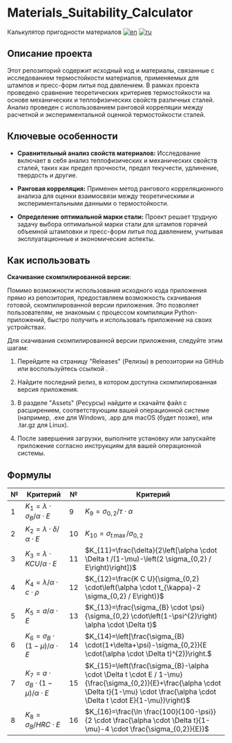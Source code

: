 # Materials_Suitability_Calculator
Калькулятор пригодности материалов
[![en](https://img.shields.io/badge/lang-en-red.svg)](https://github.com/teslaproduuction/Calculation_of_the_heat_balance/blob/master/README_EN.md)
[![ru](https://img.shields.io/badge/lang-ru-yellow.svg)](https://github.com/teslaproduuction/Calculation_of_the_heat_balance/blob/master/README.md)

## Описание проекта

Этот репозиторий содержит исходный код и материалы, связанные с исследованием термостойкости материалов, применяемых для штампов и пресс-форм литья под давлением. В рамках проекта проведено сравнение теоретических критериев термостойкости на основе механических и теплофизических свойств различных сталей. Анализ проведен с использованием ранговой корреляции между расчетной и экспериментальной оценкой термостойкости сталей.

## Ключевые особенности

- **Сравнительный анализ свойств материалов:** Исследование включает в себя анализ теплофизических и механических свойств сталей, таких как предел прочности, предел текучести, удлинение, твердость и другие.
  
- **Ранговая корреляция:** Применен метод рангового корреляционного анализа для оценки взаимосвязи между теоретическими и экспериментальными данными о термостойкости.

- **Определение оптимальной марки стали:** Проект решает трудную задачу выбора оптимальной марки стали для штампов горячей объемной штамповки и пресс-форм литья под давлением, учитывая эксплуатационные и экономические аспекты.

## Как использовать

**Скачивание скомпилированной версии:**

Помимо возможности использования исходного кода приложения прямо из репозитория, предоставляем возможность скачивания готовой, скомпилированной версии приложения. Это позволяет пользователям, не знакомым с процессом компиляции Python-приложений, быстро получить и использовать приложение на своих устройствах.

Для скачивания скомпилированной версии приложения, следуйте этим шагам:

1. Перейдите на страницу "Releases" (Релизы) в репозитории на GitHub или воспользуйтесь ссылкой .

2. Найдите последний релиз, в котором доступна скомпилированная версия приложения.

3. В разделе "Assets" (Ресурсы) найдите и скачайте файл с расширением, соответствующим вашей операционной системе (например, .exe для Windows, .app для macOS (будет позже), или .tar.gz для Linux).

4. После завершения загрузки, выполните установку или запускайте приложение согласно инструкциям для вашей операционной системы.


## Формулы

| № | Критерий | № | Критерий |
|---|----------|---|----------|
| 1 | $K_{1}=\lambda \cdot \sigma_{B} / \alpha \cdot E$ | 9 | $K_{9}=\sigma_{0,2} / \tau \cdot \alpha$ |
| 2 | $K_{2}=\lambda \cdot \delta / \alpha \cdot E$ | 10 | $K_{10}=\sigma_{t . \max } / \sigma_{0,2}$ |
| 3 | $K_{3}=\lambda \cdot K C U / \alpha \cdot E$ | 11 | $K_{11}=\frac{\delta}{2\left[\alpha \cdot \Delta t /(1-\mu)-\left(2 \sigma_{0,2} / E\right)\right]}$ |
| 4 | $K_{4}=\lambda / \alpha \cdot c \cdot \rho$ | 12 | $K_{12}=\frac{K C U}{\sigma_{0,2} \cdot\left(\alpha \cdot t_{\kappa}-2 \sigma_{0,2} / E\right)}$ |
| 5 | $K_{5}=a / \alpha \cdot E$ | 13 | $K_{13}=\frac{\sigma_{B} \cdot \psi}{\sigma_{0,2} \cdot\left(1-\psi^{2}\right) \alpha \cdot \Delta t}$ |
| 6 | $K_{6}=\sigma_{B} \cdot(1-\mu) / \alpha \cdot E$ | 14 | $K_{14}=\left[\frac{\sigma_{B} \cdot(1+\delta+\psi)-\sigma_{0,2}}{E \cdot(\alpha \cdot \Delta t)^{2}}\right.$ |
| 7 | $K_{7}=a \cdot \sigma_{B} \cdot(1-\mu) / \alpha \cdot E$ | 15 | $K_{15}=\left(\frac{\sigma_{B}-\alpha \cdot \Delta t \cdot E / 1-\mu}{\frac{\sigma_{0,2}}{E}+\frac{\alpha \cdot \Delta t}{1-\mu} \cdot \frac{\alpha \cdot \Delta t \cdot E}{1-\mu}}\right)$ |
| 8 | $K_{8}=\sigma_{B} / H R C \cdot E$ | 16 | $K_{16}=\frac{\ln \frac{100}{100-\psi}}{2 \cdot \frac{\alpha \cdot \Delta t}{1-\mu}-4 \cdot \frac{\sigma_{0,2}}{E}}$ |

